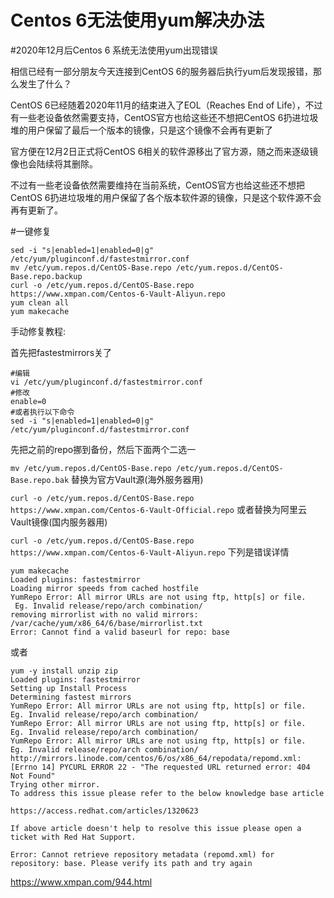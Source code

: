 # Centos 6无法使用yum解决办法

#2020年12月后Centos 6 系统无法使用yum出现错误

相信已经有一部分朋友今天连接到CentOS 6的服务器后执行yum后发现报错，那么发生了什么？

CentOS 6已经随着2020年11月的结束进入了EOL（Reaches End of Life），不过有一些老设备依然需要支持，CentOS官方也给这些还不想把CentOS 6扔进垃圾堆的用户保留了最后一个版本的镜像，只是这个镜像不会再有更新了

官方便在12月2日正式将CentOS 6相关的软件源移出了官方源，随之而来逐级镜像也会陆续将其删除。

不过有一些老设备依然需要维持在当前系统，CentOS官方也给这些还不想把CentOS 6扔进垃圾堆的用户保留了各个版本软件源的镜像，只是这个软件源不会再有更新了。

#一键修复

```
sed -i "s|enabled=1|enabled=0|g" /etc/yum/pluginconf.d/fastestmirror.conf
mv /etc/yum.repos.d/CentOS-Base.repo /etc/yum.repos.d/CentOS-Base.repo.backup
curl -o /etc/yum.repos.d/CentOS-Base.repo https://www.xmpan.com/Centos-6-Vault-Aliyun.repo 
yum clean all
yum makecache
```

手动修复教程:

首先把fastestmirrors关了

```
#编辑
vi /etc/yum/pluginconf.d/fastestmirror.conf
#修改
enable=0
#或者执行以下命令
sed -i "s|enabled=1|enabled=0|g" /etc/yum/pluginconf.d/fastestmirror.conf
```

先把之前的repo挪到备份，然后下面两个二选一

`mv /etc/yum.repos.d/CentOS-Base.repo /etc/yum.repos.d/CentOS-Base.repo.bak`
替换为官方Vault源(海外服务器用)

`curl -o /etc/yum.repos.d/CentOS-Base.repo https://www.xmpan.com/Centos-6-Vault-Official.repo`
或者替换为阿里云Vault镜像(国内服务器用)

`curl -o /etc/yum.repos.d/CentOS-Base.repo https://www.xmpan.com/Centos-6-Vault-Aliyun.repo`
下列是错误详情

```
yum makecache
Loaded plugins: fastestmirror
Loading mirror speeds from cached hostfile
YumRepo Error: All mirror URLs are not using ftp, http[s] or file.
 Eg. Invalid release/repo/arch combination/
removing mirrorlist with no valid mirrors: /var/cache/yum/x86_64/6/base/mirrorlist.txt
Error: Cannot find a valid baseurl for repo: base
```
或者

```
yum -y install unzip zip
Loaded plugins: fastestmirror
Setting up Install Process
Determining fastest mirrors
YumRepo Error: All mirror URLs are not using ftp, http[s] or file.
Eg. Invalid release/repo/arch combination/
YumRepo Error: All mirror URLs are not using ftp, http[s] or file.
Eg. Invalid release/repo/arch combination/
YumRepo Error: All mirror URLs are not using ftp, http[s] or file.
Eg. Invalid release/repo/arch combination/
http://mirrors.linode.com/centos/6/os/x86_64/repodata/repomd.xml: [Errno 14] PYCURL ERROR 22 - "The requested URL returned error: 404 Not Found"
Trying other mirror.
To address this issue please refer to the below knowledge base article 

https://access.redhat.com/articles/1320623

If above article doesn't help to resolve this issue please open a ticket with Red Hat Support.

Error: Cannot retrieve repository metadata (repomd.xml) for repository: base. Please verify its path and try again
```

https://www.xmpan.com/944.html
